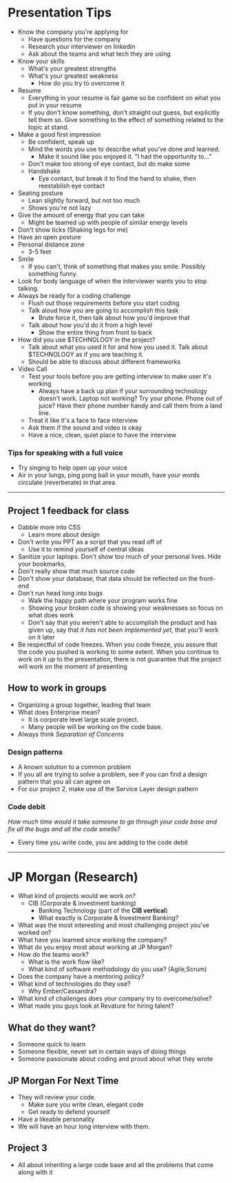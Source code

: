 # Presentation Tips
- Know the company you're applying for
    - Have questions for the company
    - Research your interviewer on linkedin
    - Ask about the teams and what tech they are using
- Know your skills
    - What's your greatest strengths
    - What's your greatest weakness
        - How do you try to overcome it
- Resume
    - Everything in your resume is fair game so be confident on what you put in your
     resume
     - If you don't know something, don't straight out guess, but explicitly tell them so. Give something to the effect of something related to the topic at stand.
- Make a good first impression
    - Be confident, speak up
    - Mind the words you use to describe what you've done and learned.
        - Make it sound like you enjoyed it. "I had the opportunity to..."
    - Don't make too strong of eye contact, but do make some
    - Handshake
        - Eye contact, but break it to find the hand to shake, then reestablish eye contact
-  Seating posture
    - Lean slightly forward, but not too much
    - Shows you're not lazy
- Give the amount of energy that you can take
    - Might be teamed up with people of similar energy levels
- Don't show ticks (Shaking legs for me)
- Have an open posture
- Personal distance zone
    - 3-5 feet
- Smile
    - If you can't, think of something that makes you smile. Possibly something funny.
- Look for body language of when the interviewer wants you to stop talking.
- Always be ready for a coding challenge
    - Flush out those requirements before you start coding
    - Talk aloud how you are going to accomplish this task
        - Brute force it, then talk about how you'd improve that
    - Talk about how you'd do it from a high level
        - Show the entire thing from front to back
- How did you use $TECHNOLOGY in the project?
    - Talk about what you used it for and how you used it. Talk about $TECHNOLOGY as if you are teaching it.
    - Should be able to discuss about different frameworks
- Video Call
    - Test your tools before you are getting interview to make user it's working
        - Always have a back up plan if your surrounding technology doesn't work. Laptop not working? Try your phone. Phone out of juice? Have their phone number handy and call them from a land line.
    - Treat it like it's a face to face interview
    - Ask them if the sound and video is okay
    - Have a nice, clean, quiet place to have the interview

### Tips for speaking with a full voice
- Try singing to help open up your voice
- Air in your lungs, ping pong ball in your mouth, have your words circulate (reverberate) in that area.
---
## Project 1 feedback for class
- Dabble more into CSS
    - Learn more about design
- Don't write you PPT as a script that you read off of
    - Use it to remind yourself of central ideas
- Sanitize your laptops. Don't show too much of your personal lives. Hide your bookmarks,
- Don't really show that much source code
- Don't show your database, that data should be reflected on the front-end
- Don't run head long into bugs
    - Walk the happy path where your program works fine
    - Showing your broken code is showing your weaknesses so focus on what does work
    - Don't say that you weren't able to accomplish the product and has given up, say that *it has not been implemented yet*, that you'll work on it later
- Be respectful of code freezes. When you code freeze, you assure that the code you pushed is working to some extent. When you continue to work on it up to the presentation, there is not guarantee that the project will work on the moment of presenting

## How to work in groups
- Organizing a group together, leading that team
- What does Enterprise mean?
    - It is corporate level large scale project.
    - Many people will be working on the code base.
- Always think *Separation of Concerns*

### Design patterns
- A known solution to a common problem
- If you all are trying to solve a problem, see if you can find a design pattern that you all can agree on
- For our project 2, make use of the Service Layer design pattern


### Code debit
*How much time would it take someone to go through your code base and fix all the bugs and all the code smells?*
- Every time you write code, you are adding to the code debit
---
# JP Morgan (Research)
- What kind of projects would we work on?
    - CIB (Corporate & investment banking)
        - Banking Technology (part of the **CIB vertical**)
        - What exactly is Corporate & Investment Banking?
- What was the most interesting and most challenging project you've worked on?
- What have you learned since working the company?
- What do you enjoy most about working at JP Morgan?
- How do the teams work?
    - What is the work flow like?
    - What kind of software methodology do you use? (Agile,Scrum)
- Does the company have a mentoring policy?
- What kind of technologies do they use?
    - Why Ember/Cassandra?
- What kind of challenges does your company try to overcome/solve?
- What made you guys look at Revature for hiring talent?

## What do they want?
- Someone quick to learn
- Someone flexible, never set in certain ways of doing things
- Someone passionate about coding and proud about what they wrote

## JP Morgan For Next Time
- They will review your code.
    - Make sure you write clean, elegant code
    - Get ready to defend yourself
- Have a likeable personality
- We will have an hour long interview with them.


## Project 3
- All about inheriting a large code base and all the problems that come along with it
